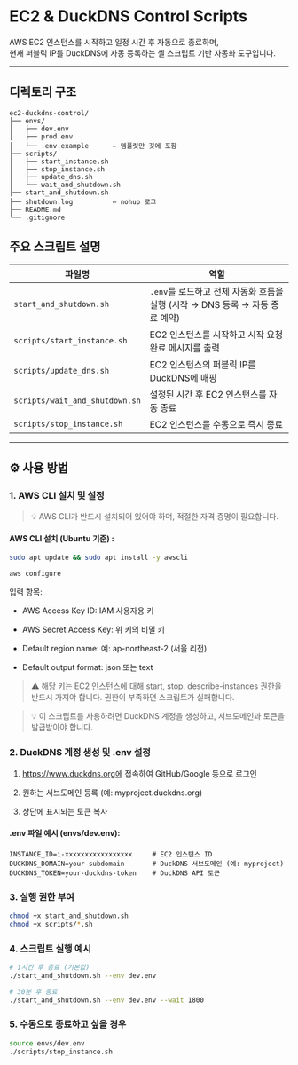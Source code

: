 # EC2 & DuckDNS Control Scripts

AWS EC2 인스턴스를 시작하고 일정 시간 후 자동으로 종료하며,  
현재 퍼블릭 IP를 DuckDNS에 자동 등록하는 셸 스크립트 기반 자동화 도구입니다.

---

## 디렉토리 구조

```
ec2-duckdns-control/
├── envs/
│   ├── dev.env
│   ├── prod.env
│   └── .env.example      ← 템플릿만 깃에 포함
├── scripts/
│   ├── start_instance.sh
│   ├── stop_instance.sh
│   ├── update_dns.sh
│   └── wait_and_shutdown.sh
├── start_and_shutdown.sh
├── shutdown.log          ← nohup 로그
├── README.md
└── .gitignore
```

## 주요 스크립트 설명

| 파일명 | 역할 |
|--------|------|
| `start_and_shutdown.sh` | `.env`를 로드하고 전체 자동화 흐름을 실행 (시작 → DNS 등록 → 자동 종료 예약) |
| `scripts/start_instance.sh` | EC2 인스턴스를 시작하고 시작 요청 완료 메시지를 출력 |
| `scripts/update_dns.sh` | EC2 인스턴스의 퍼블릭 IP를 DuckDNS에 매핑 |
| `scripts/wait_and_shutdown.sh` | 설정된 시간 후 EC2 인스턴스를 자동 종료 |
| `scripts/stop_instance.sh` | EC2 인스턴스를 수동으로 즉시 종료 |

---

## ⚙️ 사용 방법

### 1. AWS CLI 설치 및 설정

> 💡 AWS CLI가 반드시 설치되어 있어야 하며, 적절한 자격 증명이 필요합니다.

#### AWS CLI 설치 (Ubuntu 기준) :

```bash
sudo apt update && sudo apt install -y awscli
```

```bash
aws configure
```

입력 항목:

- AWS Access Key ID: IAM 사용자용 키

- AWS Secret Access Key: 위 키의 비밀 키

- Default region name: 예: ap-northeast-2 (서울 리전)

- Default output format: json 또는 text

> ⚠️ 해당 키는 EC2 인스턴스에 대해 start, stop, describe-instances 권한을 반드시 가져야 합니다.
권한이 부족하면 스크립트가 실패합니다.


> 💡 이 스크립트를 사용하려면 DuckDNS 계정을 생성하고, 서브도메인과 토큰을 발급받아야 합니다.

### 2. DuckDNS 계정 생성 및 .env 설정

1. https://www.duckdns.org에 접속하여 GitHub/Google 등으로 로그인

2. 원하는 서브도메인 등록 (예: myproject.duckdns.org)

3. 상단에 표시되는 토큰 복사

#### .env 파일 예시 (envs/dev.env):

```env
INSTANCE_ID=i-xxxxxxxxxxxxxxxxx     # EC2 인스턴스 ID
DUCKDNS_DOMAIN=your-subdomain       # DuckDNS 서브도메인 (예: myproject)
DUCKDNS_TOKEN=your-duckdns-token    # DuckDNS API 토큰
```

### 3. 실행 권한 부여

```bash
chmod +x start_and_shutdown.sh
chmod +x scripts/*.sh
```

### 4. 스크립트 실행 예시

```bash
# 1시간 후 종료 (기본값)
./start_and_shutdown.sh --env dev.env

# 30분 후 종료
./start_and_shutdown.sh --env dev.env --wait 1800
```

### 5. 수동으로 종료하고 싶을 경우

```bash
source envs/dev.env
./scripts/stop_instance.sh
```